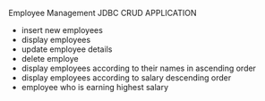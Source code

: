 Employee Management 
JDBC CRUD APPLICATION
- insert new employees
- display employees
- update employee details
- delete employe
- display employees according to their names in ascending order
- display employees according to salary descending order
- employee who is earning highest salary   
